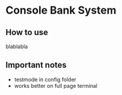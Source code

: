 # Console Bank System 
## How to use
blablabla
## Important notes
- testmode in config folder
- works better on full page terminal

